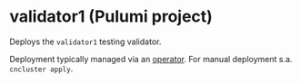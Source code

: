# validator1 (Pulumi project)

Deploys the `validator1` testing validator.

Deployment typically managed via an [operator](../operator). For manual deployment s.a. `cncluster apply`.

